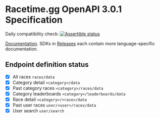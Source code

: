 # Racetime.gg OpenAPI 3.0.1 Specification

Daily compatibility check: [![Assertible status](https://assertible.com/apis/c0506f17-2080-40be-9a2d-7454ccecda1b/status?api_token=3jFbwlm1tC3AczaB)](https://assertible.com/dashboard#/services/c0506f17-2080-40be-9a2d-7454ccecda1b/results)

[Documentation](https://sg4e.github.io/racetime-openapi/). SDKs in [Releases](https://github.com/sg4e/racetime-openapi/releases/latest) each contain more language-specific documentation.

## Endpoint definition status

- [x] All races `races/data`
- [x] Category detail `<category>/data`
- [x] Past category races `<category>/races/data`
- [x] Category leaderboards `<category>/leaderboards/data`
- [x] Race detail `<category>/<race>/data`
- [x] Past user races `user/<user>/races/data`
- [x] User search `user/search`
